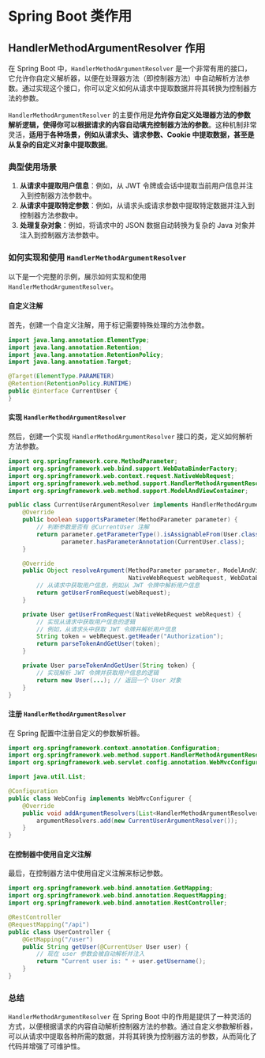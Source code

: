 # Spring Boot 类作用

## HandlerMethodArgumentResolver 作用

在 Spring Boot 中，`HandlerMethodArgumentResolver` 是一个非常有用的接口，它允许你自定义解析器，以便在处理器方法（即控制器方法）中自动解析方法参数。通过实现这个接口，你可以定义如何从请求中提取数据并将其转换为控制器方法的参数。

`HandlerMethodArgumentResolver` 的主要作用是**允许你自定义处理器方法的参数解析逻辑，使得你可以根据请求的内容自动填充控制器方法的参数**。这种机制非常灵活，**适用于各种场景，例如从请求头、请求参数、Cookie 中提取数据，甚至是从复杂的自定义对象中提取数据**。

### 典型使用场景

1. **从请求中提取用户信息**：例如，从 JWT 令牌或会话中提取当前用户信息并注入到控制器方法参数中。
2. **从请求中提取特定参数**：例如，从请求头或请求参数中提取特定数据并注入到控制器方法参数中。
3. **处理复杂对象**：例如，将请求中的 JSON 数据自动转换为复杂的 Java 对象并注入到控制器方法参数中。

### 如何实现和使用 `HandlerMethodArgumentResolver`

以下是一个完整的示例，展示如何实现和使用 `HandlerMethodArgumentResolver`。

#### 自定义注解

首先，创建一个自定义注解，用于标记需要特殊处理的方法参数。

```java
import java.lang.annotation.ElementType;
import java.lang.annotation.Retention;
import java.lang.annotation.RetentionPolicy;
import java.lang.annotation.Target;

@Target(ElementType.PARAMETER)
@Retention(RetentionPolicy.RUNTIME)
public @interface CurrentUser {
}
```

#### 实现 `HandlerMethodArgumentResolver`

然后，创建一个实现 `HandlerMethodArgumentResolver` 接口的类，定义如何解析方法参数。

```java
import org.springframework.core.MethodParameter;
import org.springframework.web.bind.support.WebDataBinderFactory;
import org.springframework.web.context.request.NativeWebRequest;
import org.springframework.web.method.support.HandlerMethodArgumentResolver;
import org.springframework.web.method.support.ModelAndViewContainer;

public class CurrentUserArgumentResolver implements HandlerMethodArgumentResolver {
    @Override
    public boolean supportsParameter(MethodParameter parameter) {
        // 判断参数是否有 @CurrentUser 注解
        return parameter.getParameterType().isAssignableFrom(User.class) &&
               parameter.hasParameterAnnotation(CurrentUser.class);
    }

    @Override
    public Object resolveArgument(MethodParameter parameter, ModelAndViewContainer mavContainer,
                                  NativeWebRequest webRequest, WebDataBinderFactory binderFactory) throws Exception {
        // 从请求中获取用户信息，例如从 JWT 令牌中解析用户信息
        return getUserFromRequest(webRequest);
    }

    private User getUserFromRequest(NativeWebRequest webRequest) {
        // 实现从请求中获取用户信息的逻辑
        // 例如，从请求头中获取 JWT 令牌并解析用户信息
        String token = webRequest.getHeader("Authorization");
        return parseTokenAndGetUser(token);
    }

    private User parseTokenAndGetUser(String token) {
        // 实现解析 JWT 令牌并获取用户信息的逻辑
        return new User(...); // 返回一个 User 对象
    }
}
```

#### 注册 `HandlerMethodArgumentResolver`

在 Spring 配置中注册自定义的参数解析器。

```java
import org.springframework.context.annotation.Configuration;
import org.springframework.web.method.support.HandlerMethodArgumentResolver;
import org.springframework.web.servlet.config.annotation.WebMvcConfigurer;

import java.util.List;

@Configuration
public class WebConfig implements WebMvcConfigurer {
    @Override
    public void addArgumentResolvers(List<HandlerMethodArgumentResolver> argumentResolvers) {
        argumentResolvers.add(new CurrentUserArgumentResolver());
    }
}
```

#### 在控制器中使用自定义注解

最后，在控制器方法中使用自定义注解来标记参数。

```java
import org.springframework.web.bind.annotation.GetMapping;
import org.springframework.web.bind.annotation.RequestMapping;
import org.springframework.web.bind.annotation.RestController;

@RestController
@RequestMapping("/api")
public class UserController {
    @GetMapping("/user")
    public String getUser(@CurrentUser User user) {
        // 现在 user 参数会被自动解析并注入
        return "Current user is: " + user.getUsername();
    }
}
```

### 总结

`HandlerMethodArgumentResolver` 在 Spring Boot 中的作用是提供了一种灵活的方式，以便根据请求的内容自动解析控制器方法的参数。通过自定义参数解析器，可以从请求中提取各种所需的数据，并将其转换为控制器方法的参数，从而简化了代码并增强了可维护性。